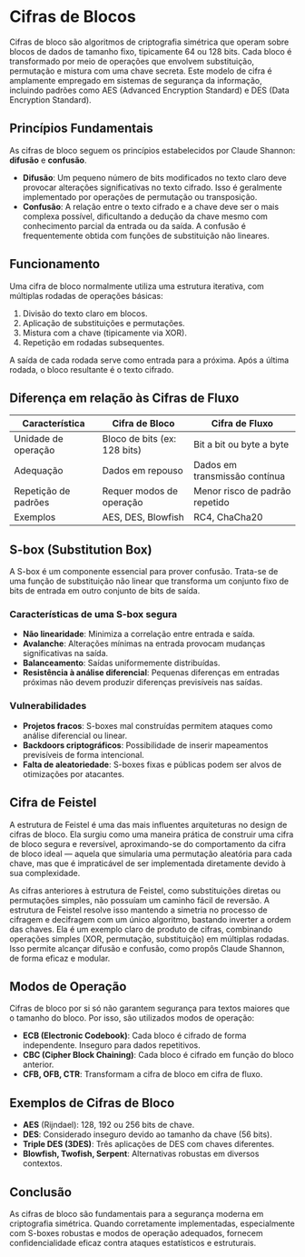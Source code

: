 # Cifras de Blocos

Cifras de bloco são algoritmos de criptografia simétrica que operam sobre blocos de dados de tamanho fixo, tipicamente 64 ou 128 bits. Cada bloco é transformado por meio de operações que envolvem substituição, permutação e mistura com uma chave secreta. Este modelo de cifra é amplamente empregado em sistemas de segurança da informação, incluindo padrões como AES (Advanced Encryption Standard) e DES (Data Encryption Standard).

## Princípios Fundamentais

As cifras de bloco seguem os princípios estabelecidos por Claude Shannon: **difusão** e **confusão**.

- **Difusão**: Um pequeno número de bits modificados no texto claro deve provocar alterações significativas no texto cifrado. Isso é geralmente implementado por operações de permutação ou transposição.
- **Confusão**: A relação entre o texto cifrado e a chave deve ser o mais complexa possível, dificultando a dedução da chave mesmo com conhecimento parcial da entrada ou da saída. A confusão é frequentemente obtida com funções de substituição não lineares.

## Funcionamento

Uma cifra de bloco normalmente utiliza uma estrutura iterativa, com múltiplas rodadas de operações básicas:

1. Divisão do texto claro em blocos.
2. Aplicação de substituições e permutações.
3. Mistura com a chave (tipicamente via XOR).
4. Repetição em rodadas subsequentes.

A saída de cada rodada serve como entrada para a próxima. Após a última rodada, o bloco resultante é o texto cifrado.

## Diferença em relação às Cifras de Fluxo

| Característica       | Cifra de Bloco               | Cifra de Fluxo                 |
| -------------------- | ---------------------------- | ------------------------------ |
| Unidade de operação  | Bloco de bits (ex: 128 bits) | Bit a bit ou byte a byte       |
| Adequação            | Dados em repouso             | Dados em transmissão contínua  |
| Repetição de padrões | Requer modos de operação     | Menor risco de padrão repetido |
| Exemplos             | AES, DES, Blowfish           | RC4, ChaCha20                  |

## S-box (Substitution Box)

A S-box é um componente essencial para prover confusão. Trata-se de uma função de substituição não linear que transforma um conjunto fixo de bits de entrada em outro conjunto de bits de saída.

### Características de uma S-box segura

- **Não linearidade**: Minimiza a correlação entre entrada e saída.
- **Avalanche**: Alterações mínimas na entrada provocam mudanças significativas na saída.
- **Balanceamento**: Saídas uniformemente distribuídas.
- **Resistência à análise diferencial**: Pequenas diferenças em entradas próximas não devem produzir diferenças previsíveis nas saídas.

### Vulnerabilidades

- **Projetos fracos**: S-boxes mal construídas permitem ataques como análise diferencial ou linear.
- **Backdoors criptográficos**: Possibilidade de inserir mapeamentos previsíveis de forma intencional.
- **Falta de aleatoriedade**: S-boxes fixas e públicas podem ser alvos de otimizações por atacantes.

## Cifra de Feistel

A estrutura de Feistel é uma das mais influentes arquiteturas no design de cifras de bloco. Ela surgiu como uma maneira prática de construir uma cifra de bloco segura e reversível, aproximando-se do comportamento da cifra de bloco ideal — aquela que simularia uma permutação aleatória para cada chave, mas que é impraticável de ser implementada diretamente devido à sua complexidade.

As cifras anteriores à estrutura de Feistel, como substituições diretas ou permutações simples, não possuíam um caminho fácil de reversão. A estrutura de Feistel resolve isso mantendo a simetria no processo de cifragem e decifragem com um único algoritmo, bastando inverter a ordem das chaves. Ela é um exemplo claro de produto de cifras, combinando operações simples (XOR, permutação, substituição) em múltiplas rodadas. Isso permite alcançar difusão e confusão, como propôs Claude Shannon, de forma eficaz e modular.

## Modos de Operação

Cifras de bloco por si só não garantem segurança para textos maiores que o tamanho do bloco. Por isso, são utilizados modos de operação:

- **ECB (Electronic Codebook)**: Cada bloco é cifrado de forma independente. Inseguro para dados repetitivos.
- **CBC (Cipher Block Chaining)**: Cada bloco é cifrado em função do bloco anterior.
- **CFB, OFB, CTR**: Transformam a cifra de bloco em cifra de fluxo.

## Exemplos de Cifras de Bloco

- **AES** (Rijndael): 128, 192 ou 256 bits de chave.
- **DES**: Considerado inseguro devido ao tamanho da chave (56 bits).
- **Triple DES (3DES)**: Três aplicações de DES com chaves diferentes.
- **Blowfish, Twofish, Serpent**: Alternativas robustas em diversos contextos.

## Conclusão

As cifras de bloco são fundamentais para a segurança moderna em criptografia simétrica. Quando corretamente implementadas, especialmente com S-boxes robustas e modos de operação adequados, fornecem confidencialidade eficaz contra ataques estatísticos e estruturais.
